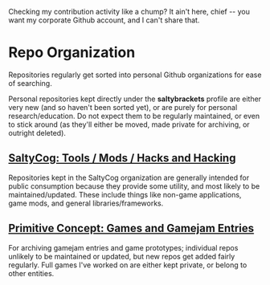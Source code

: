 Checking my contribution activity like a chump? It ain't here, chief -- you want my corporate Github account, and I can't share that.

# Repo Organization

Repositories regularly get sorted into personal Github organizations for ease of searching.

Personal repositories kept directly under the **saltybrackets** profile are either very new (and so haven't been sorted yet), or are purely for personal research/education. Do not expect them to be regularly maintained, or even to stick around (as they'll either be moved, made private for archiving, or outright deleted).

## [SaltyCog: Tools / Mods / Hacks and Hacking](https://github.com/saltycog)
Repositories kept in the SaltyCog organization are generally intended for public consumption because they provide some utility, and most likely to be maintained/updated. These include things like non-game applications, game mods, and general libraries/frameworks.

## [Primitive Concept: Games and Gamejam Entries](https://github.com/primitiveconcept)
For archiving gamejam entries and game prototypes; individual repos unlikely to be maintained or updated, but new repos get added fairly regularly. Full games I've worked on are either kept private, or belong to other entities.


<!--
**saltybrackets/saltybrackets** is a ✨ _special_ ✨ repository because its `README.md` (this file) appears on your GitHub profile.

Here are some ideas to get you started:

- 🔭 I’m currently working on ...
- 🌱 I’m currently learning ...
- 👯 I’m looking to collaborate on ...
- 🤔 I’m looking for help with ...
- 💬 Ask me about ...
- 📫 How to reach me: ...
- 😄 Pronouns: ...
- ⚡ Fun fact: ...
-->
